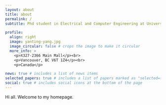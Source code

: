 ```yaml
---
layout: about
title: about
permalink: /
subtitle: Phd student in Electrical and Computer Engineering at University of British Columbia

profile:
  align: right
  image: yanting-yang.jpg
  image_circular: false # crops the image to make it circular
  more_info: >
    <p>X327-2366 Main Mall</p><br>
    <p>Vancouver, BC V6T 1Z4</p><br>
    <p>Canada</p>

news: true # includes a list of news items
selected_papers: true # includes a list of papers marked as "selected={true}"
social: true # includes social icons at the bottom of the page
---
```


Hi all. Welcome to my homepage.
